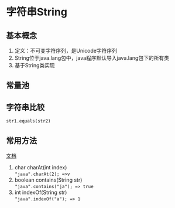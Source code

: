 # 字符串String
## 基本概念
   1. 定义：不可变字符序列，是Unicode字符序列
   2. String位于java.lang包中，java程序默认导入java.lang包下的所有类
   3. 基于String类实现
## 常量池
## 字符串比较
   `str1.equals(str2)`
## 常用方法
   [文档](https://docs.oracle.com/en/java/javase/11/docs/api/java.base/java/lang/String.html)
   1. char charAt(int index)  
   `"java".charAt(2); =>v`
   2. boolean contains(String str)  
   `"java".contains("ja"); => true`
   3. int indexOf(String str)  
   `"java".indexOf("a"); => 1`